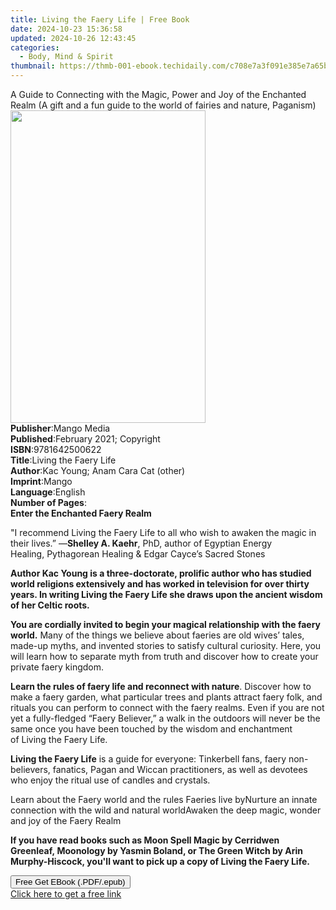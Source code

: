 ```yaml
---
title: Living the Faery Life | Free Book
date: 2024-10-23 15:36:58
updated: 2024-10-26 12:43:45
categories:
  - Body, Mind & Spirit
thumbnail: https://thmb-001-ebook.techidaily.com/c708e7a3f091e385e7a65b9f8687f308505cde24f18effa26977f6c49ef474bf.jpg
---
```

<main id="book-container">
  <div class="flex flex-col">
    <div class="book-brief flex-1 py-6 px-4 sm:p-6 md:py-10 md:px-8">
      <!-- brief-->
      <div class="book-brief-main">
        A Guide to Connecting with the Magic, Power and Joy of the Enchanted
        Realm (A gift and a fun guide to the world of fairies and nature,
        Paganism)
      </div>
    </div>
    <div
      class="book-meta-info flex-1 grid gap-4 col-start-1 col-end-3 row-start-1 sm:mb-6 sm:grid-cols-4 lg:gap-6 lg:col-start-2 lg:row-end-6 lg:row-span-6 lg:mb-0"
    >
      <div
        class="book-meta-info-left place-content-center mt-4 p-4 text-sm leading-6 col-start-2 col-span-2 dark:text-slate-400"
      >
        <img
          class="w-full h-500 object-cover rounded-lg sm:h-255 sm:col-span-2 lg:col-span-full"
          src="https://img-001-ebook.techidaily.com/3c019248b3dc41f0123cdb1c71a0e2d8f678da695c0d8bc12ccda063b416a92f.jpg"
          alt=""
          width="312"
          height="500"
        />
      </div>
      <div
        class="book-meta-info-right mt-2 col-start-1 row-start-2 col-span-3 self-center"
      >
        <!-- meta data  -->
        <div class="flex flex-col px-4 md:px-8">
          <div class="flex-1">
            <strong>Publisher</strong>:<span class="px-2">Mango Media</span>
          </div>
          <div class="flex-1">
            <strong>Published</strong>:<span class="px-2"
              >February 2021; Copyright</span
            >
          </div>
          <div class="flex-1">
            <strong>ISBN</strong>:<span class="px-2">9781642500622</span>
          </div>
          <div class="flex-1">
            <strong>Title</strong>:<span class="px-2"
              >Living the Faery Life</span
            >
          </div>
          <div class="flex-1">
            <strong>Author</strong>:<span class="px-2"
              >Kac Young; Anam Cara Cat (other)</span
            >
          </div>
          <div class="flex-1">
            <strong>Imprint</strong>:<span class="px-2">Mango</span>
          </div>
          <div class="flex-1">
            <strong>Language</strong>:<span class="px-2">English</span>
          </div>
          <div class="flex-1">
            <strong>Number of Pages</strong>:<span class="px-2"></span>
          </div>
        </div>
      </div>
    </div>
    <div class="book-description flex-1 py-6 px-4 sm:p-6 md:py-10 md:px-8">
      <div class="book-description-main">
        <div accordion-content="" id="description">
          <strong><b>Enter the Enchanted Faery Realm</b><br /></strong>
          <p>
            "I recommend&nbsp;Living the Faery Life&nbsp;to all who wish to
            awaken the magic in their lives.” —<b>Shelley A. Kaehr</b>, PhD,
            author of&nbsp;Egyptian Energy Healing,&nbsp;Pythagorean
            Healing&nbsp;&amp;&nbsp;Edgar Cayce’s Sacred Stones<br />
          </p>
          <p>
            <b
              >Author Kac Young is a three-doctorate, prolific author&nbsp;who
              has studied world religions extensively and has worked in
              television for over thirty years. In writing&nbsp;Living the Faery
              Life&nbsp;she draws upon the ancient wisdom of her Celtic
              roots.</b
            ><br />
          </p>
          <p>
            <b
              >You are cordially invited to begin your magical relationship with
              the faery world.</b
            >&nbsp;Many of the things we believe about faeries are old wives’
            tales, made-up myths, and invented stories to satisfy cultural
            curiosity. Here, you will learn how to separate myth from truth and
            discover how to create your private faery kingdom.<br />
          </p>
          <p>
            <b>Learn the rules of faery life and reconnect with nature</b>.
            Discover how to make a faery garden, what particular trees and
            plants attract faery folk, and rituals you can perform to connect
            with the faery realms. Even if you are not yet a fully-fledged
            “Faery Believer,” a walk in the outdoors will never be the same once
            you have been touched by the wisdom and enchantment of&nbsp;Living
            the Faery Life.<br />
          </p>
          <p>
            <b>Living the Faery Life</b>&nbsp;is a guide for everyone:
            Tinkerbell fans, faery non-believers, fanatics, Pagan and Wiccan
            practitioners, as well as devotees who enjoy the ritual use of
            candles and crystals.<br />
          </p>
          Learn about the Faery world and the rules Faeries live byNurture an
          innate connection with the wild and natural worldAwaken the deep
          magic, wonder and joy of the Faery Realm
          <p></p>
          <p>
            <b
              >If you have read books such as&nbsp;Moon Spell Magic&nbsp;by
              Cerridwen Greenleaf,&nbsp;Moonology&nbsp;by Yasmin Boland,
              or&nbsp;The Green Witch&nbsp;by Arin Murphy-Hiscock, you'll want
              to pick up a copy of&nbsp;Living the Faery Life.</b
            >
          </p>
        </div>
        <div class="accordion-fader"></div>
      </div>
    </div>
    <div class="book-excerpts flex-1 py-6 px-4 sm:p-6 md:py-10 md:px-8"></div>
    <div
      class="book-about-author flex-1 py-6 px-4 sm:p-6 md:py-10 md:px-8"
    ></div>
    <div class="book-free-get flex-1 py-6 px-4 sm:p-6 md:py-10 md:px-8">
      <button
        id="btn-free-get"
        class="bg-blue-500 hover:bg-blue-700 text-white font-bold py-2 px-4 rounded"
      >
        Free Get EBook (.PDF/.epub)
      </button>
      <div id="countdown-display" class="px-2 text-lg mt-2"></div>
      <a
        id="free-link"
        class="hidden bg-blue-500 hover:bg-blue-700 text-white font-bold py-2 px-4 rounded"
        href="https://www.ebooks.com/en-us/book/209679963/living-the-faery-life/kac-young/"
        target="_blank"
        >Click here to get a free link</a
      >
    </div>
    <script>
      let countdownTime = 0;
      let countdownInterval = null;
      document
        .getElementById('btn-free-get')
        .addEventListener('click', startCountdown);
      function startCountdown() {
        countdownTime = new Date().getTime() + 60000 * 3;
        countdownInterval = setInterval(updateCountdown, 1000);
        document.getElementById('btn-free-get').disabled = true;
        document
          .getElementById('btn-free-get')
          .classList.add('bg-gray-500', 'cursor-not-allowed');
      }
      function updateCountdown() {
        let currentTime = new Date().getTime();
        let timeLeft = countdownTime - currentTime;
        let secondsLeft = Math.floor(timeLeft / 1000);
        document.getElementById('countdown-display').innerHTML =
          `Remaining time: ${secondsLeft} seconds.`;
        if (secondsLeft <= 0) {
          clearInterval(countdownInterval);
          document.getElementById('btn-free-get').classList.add('hidden');
          document.getElementById('free-link').classList.remove('hidden');
          document.getElementById('countdown-display').innerHTML = '';
        }
      }
    </script>
  </div>
</main>
